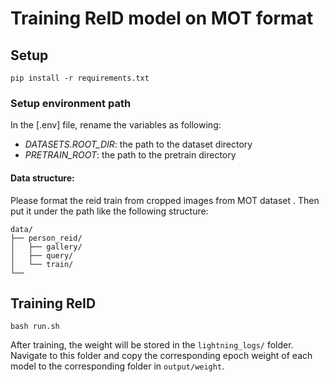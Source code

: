 # Training ReID model on MOT format

## Setup
```
pip install -r requirements.txt
```
### Setup environment path
In the [.env] file, rename the variables as following:
- *DATASETS.ROOT_DIR*: the path to the dataset directory
- *PRETRAIN_ROOT*: the path to the pretrain directory 

#### Data structure:
Please format the reid train from cropped images from MOT dataset . Then put it under the path like the following structure:
```
data/
├── person_reid/
│   ├── gallery/
│   ├── query/
│   └── train/
└──
```

## Training ReID
```bash run.sh```

After training, the weight will be stored in the `lightning_logs/` folder. Navigate to this folder and copy the corresponding epoch weight of each model to the corresponding folder in `output/weight`.
